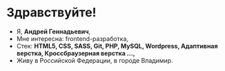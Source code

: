<h1>Здравствуйте!</h1>

- Я, **Андрей Геннадьевич**,
- Мне интересна: frontend-разработка,
- Стек: **HTML5, CSS, SASS, Git, PHP, MySQL, Wordpress, Адаптивная верстка, Кроссбраузерная верстка ...,**
- Живу в Российской Федерации, в городе Владимир.

<!---
AGM-33rus/AGM-33rus is a ✨ special ✨ repository because its `README.md` (this file) appears on your GitHub profile.
You can click the Preview link to take a look at your changes.
--->
